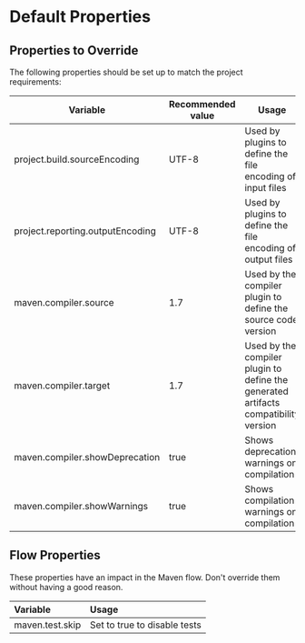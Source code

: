 # Default Properties

## Properties to Override

The following properties should be set up to match the project requirements:

| Variable | Recommended value | Usage |
| --- | --- | --- |
| project.build.sourceEncoding | UTF-8 | Used by plugins to define the file encoding of input files |
| project.reporting.outputEncoding | UTF-8 | Used by plugins to define the file encoding of output files |
| maven.compiler.source | 1.7 | Used by the compiler plugin to define the source code version |
| maven.compiler.target | 1.7 | Used by the compiler plugin to define the generated artifacts compatibility version |
| maven.compiler.showDeprecation | true | Shows deprecation warnings on compilation |
| maven.compiler.showWarnings | true | Shows compilation warnings on compilation |

## Flow Properties

These properties have an impact in the Maven flow. Don't override them without having a good reason.

| Variable | Usage |
| :--- | :--- |
| maven.test.skip | Set to true to disable tests |

### 



